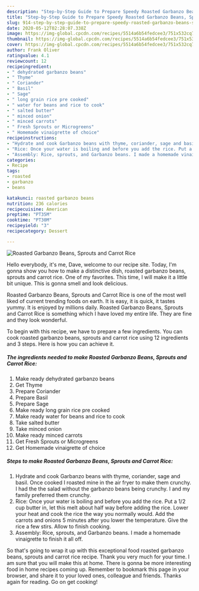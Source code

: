 ```yaml
---
description: "Step-by-Step Guide to Prepare Speedy Roasted Garbanzo Beans, Sprouts and Carrot Rice"
title: "Step-by-Step Guide to Prepare Speedy Roasted Garbanzo Beans, Sprouts and Carrot Rice"
slug: 914-step-by-step-guide-to-prepare-speedy-roasted-garbanzo-beans-sprouts-and-carrot-rice
date: 2020-05-12T02:28:07.338Z
image: https://img-global.cpcdn.com/recipes/5514a6b54fedcee3/751x532cq70/roasted-garbanzo-beans-sprouts-and-carrot-rice-recipe-main-photo.jpg
thumbnail: https://img-global.cpcdn.com/recipes/5514a6b54fedcee3/751x532cq70/roasted-garbanzo-beans-sprouts-and-carrot-rice-recipe-main-photo.jpg
cover: https://img-global.cpcdn.com/recipes/5514a6b54fedcee3/751x532cq70/roasted-garbanzo-beans-sprouts-and-carrot-rice-recipe-main-photo.jpg
author: Frank Oliver
ratingvalue: 4.1
reviewcount: 12
recipeingredient:
- " dehydrated garbanzo beans"
- " Thyme"
- " Coriander"
- " Basil"
- " Sage"
- " long grain rice pre cooked"
- " water for beans and rice to cook"
- " salted butter"
- " minced onion"
- " minced carrots"
- " Fresh Sprouts or Microgreens"
- " Homemade vinaigrette of choice"
recipeinstructions:
- "Hydrate and cook Garbanzo beans with thyme, coriander, sage and basil. Once cooked I roasted mine in the air fryer to make them crunchy. I had the the salad without the garbanzo beans being crunchy. I and my family preferred them crunchy."
- "Rice: Once your water is boiling and before you add the rice. Put a 1/2 cup butter in, let this melt about half way before adding the rice. Lower your heat and cook the rice the way you normally would. Add the carrots and onions 5 minutes after you lower the temperature. Give the rice a few stirs. Allow to finish cooking."
- "Assembly: Rice, sprouts, and Garbanzo beans. I made a homemade vinaigrette to finish it all off."
categories:
- Recipe
tags:
- roasted
- garbanzo
- beans

katakunci: roasted garbanzo beans 
nutrition: 236 calories
recipecuisine: American
preptime: "PT35M"
cooktime: "PT30M"
recipeyield: "3"
recipecategory: Dessert

---
```



![Roasted Garbanzo Beans, Sprouts and Carrot Rice](https://img-global.cpcdn.com/recipes/5514a6b54fedcee3/751x532cq70/roasted-garbanzo-beans-sprouts-and-carrot-rice-recipe-main-photo.jpg)

Hello everybody, it's me, Dave, welcome to our recipe site. Today, I'm gonna show you how to make a distinctive dish, roasted garbanzo beans, sprouts and carrot rice. One of my favorites. This time, I will make it a little bit unique. This is gonna smell and look delicious.



Roasted Garbanzo Beans, Sprouts and Carrot Rice is one of the most well liked of current trending foods on earth. It is easy, it is quick, it tastes yummy. It is enjoyed by millions daily. Roasted Garbanzo Beans, Sprouts and Carrot Rice is something which I have loved my entire life. They are fine and they look wonderful.


To begin with this recipe, we have to prepare a few ingredients. You can cook roasted garbanzo beans, sprouts and carrot rice using 12 ingredients and 3 steps. Here is how you can achieve it.

<!--inarticleads1-->

##### The ingredients needed to make Roasted Garbanzo Beans, Sprouts and Carrot Rice:

1. Make ready  dehydrated garbanzo beans
1. Get  Thyme
1. Prepare  Coriander
1. Prepare  Basil
1. Prepare  Sage
1. Make ready  long grain rice pre cooked
1. Make ready  water for beans and rice to cook
1. Take  salted butter
1. Take  minced onion
1. Make ready  minced carrots
1. Get  Fresh Sprouts or Microgreens
1. Get  Homemade vinaigrette of choice




<!--inarticleads2-->

##### Steps to make Roasted Garbanzo Beans, Sprouts and Carrot Rice:

1. Hydrate and cook Garbanzo beans with thyme, coriander, sage and basil. Once cooked I roasted mine in the air fryer to make them crunchy. I had the the salad without the garbanzo beans being crunchy. I and my family preferred them crunchy.
1. Rice: Once your water is boiling and before you add the rice. Put a 1/2 cup butter in, let this melt about half way before adding the rice. Lower your heat and cook the rice the way you normally would. Add the carrots and onions 5 minutes after you lower the temperature. Give the rice a few stirs. Allow to finish cooking.
1. Assembly: Rice, sprouts, and Garbanzo beans. I made a homemade vinaigrette to finish it all off.




So that's going to wrap it up with this exceptional food roasted garbanzo beans, sprouts and carrot rice recipe. Thank you very much for your time. I am sure that you will make this at home. There is gonna be more interesting food in home recipes coming up. Remember to bookmark this page in your browser, and share it to your loved ones, colleague and friends. Thanks again for reading. Go on get cooking!
